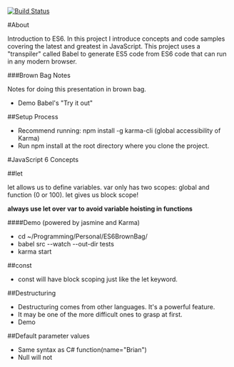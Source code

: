 [![Build Status][travis-image]][travis-url]

#About

Introduction to ES6.  In this project I introduce concepts and code samples covering the latest and greatest in JavaScript. This project uses a "transpiler" called Babel to generate ES5 code from ES6 code that can run in any modern browser.

###Brown Bag Notes

Notes for doing this presentation in brown bag.

- Demo Babel's "Try it out"

##Setup Process

- Recommend running: npm install -g karma-cli (global accessibility of Karma)
- Run npm install at the root directory where you clone the project.

#JavaScript 6 Concepts

##let

let allows us to define variables.  var only has two scopes:  global and function (0 or 100).  let gives us block scope!

**always use let over var to avoid variable hoisting in functions**

####Demo (powered by jasmine and Karma)

- cd ~/Programming/Personal/ES6BrownBag/
- babel src --watch --out-dir tests
- karma start

##const

- const will have block scoping just like the let keyword.  

##Destructuring

- Destructuring comes from other languages.  It's a powerful feature.
- It may be one of the more difficult ones to grasp at first.
- Demo

##Default parameter values

- Same syntax as C# function(name="Brian")
- Null will not



[travis-url]:  https://travis-ci.org/pbrianmackey/ES6
[travis-image]: https://travis-ci.org/pbrianmackey/ES6.svg
